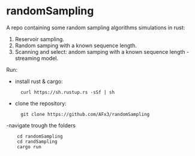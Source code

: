# randomSampling
A repo containing some random sampling algorithms simulations in rust: 

1. Reservoir sampling.
2. Random samping with a known sequence length.
3. Scanning and select: andom samping with a known sequence length - streaming model.

Run:
- install rust & cargo:

        curl https://sh.rustup.rs -sSf | sh

- clone the repository:

        git clone https://github.com/AFx3/randomSampling

-navigate trough the folders

        cd randomSampling
        cd randSampling
        cargo run
        
        


